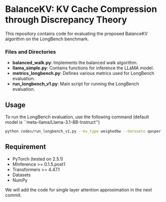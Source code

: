 # BalanceKV: KV Cache Compression through Discrepancy Theory

This repository contains code for evaluating the proposed BalanceKV algorithm on the LongBench benchmark. 

### Files and Directories

- **balanced_walk.py**: Implements the balanced walk algorithm.
- **llama_simple.py**: Contains functions for inference the LLaMA model.
- **metrics_longbench.py**: Defines various metrics used for LongBench evaluation.
- **run_longbench_v1.py**: Main script for running the LongBench evaluation.

## Usage

To run the LongBench evaluation, use the following command (default model is ``meta-llama/Llama-3.1-8B-Instruct'')

```sh
python codes/run_longbench_v1.py --kv_type weighedbw --datasets qasper --e
```

## Requirement

- PyTorch (tested on 2.5.1)
- MInference >= 0.1.5.post1
- Transformers >= 4.47.1
- Datasets
- NumPy

We will add the code for single layer attention approximation in the next commit.